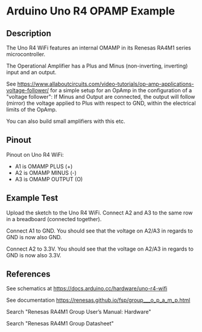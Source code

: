 # Arduino Uno R4 OPAMP Example

## Description

The Uno R4 WiFi features an internal OMAMP in its Renesas RA4M1 series microcontroller.

The Operational Amplifier has a Plus and Minus (non-inverting, inverting) input and an output. 

See https://www.allaboutcircuits.com/video-tutorials/op-amp-applications-voltage-follower/
for a simple setup for an OpAmp in the configuration of a "voltage follower": If Minus and Output are connected, the output will
follow (mirror) the voltage applied to Plus with respect to GND, within the electrical limits of the OpAmp.

You can also build small amplifiers with this etc.

## Pinout

Pinout on Uno R4 WiFi:
* A1 is OMAMP PLUS (+)
* A2 is OMAMP MINUS (-)
* A3 is OMAMP OUTPUT (O)

## Example Test

Upload the sketch to the Uno R4 WiFi. Connect A2 and A3 to the same row in a breadboard (connected together).

Connect A1 to GND. You should see that the voltage on A2/A3 in regards to GND is now also GND.

Connect A2 to 3.3V. You should see that the voltage on A2/A3 in regards to GND is now also 3.3V.

## References

See schematics at https://docs.arduino.cc/hardware/uno-r4-wifi

See documentation https://renesas.github.io/fsp/group___o_p_a_m_p.html

Search "Renesas RA4M1 Group User’s Manual: Hardware"

Search "Renesas RA4M1 Group Datasheet"
